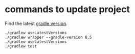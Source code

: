 # commands to update project
Find the latest [gradle version](https://docs.gradle.org/current/userguide/gradle_wrapper.html#sec:upgrading_wrapper).
```shell script
./gradlew useLatestVersions
./gradlew wrapper --gradle-version 8.5
./gradlew useLatestVersions
./gradlew test
```